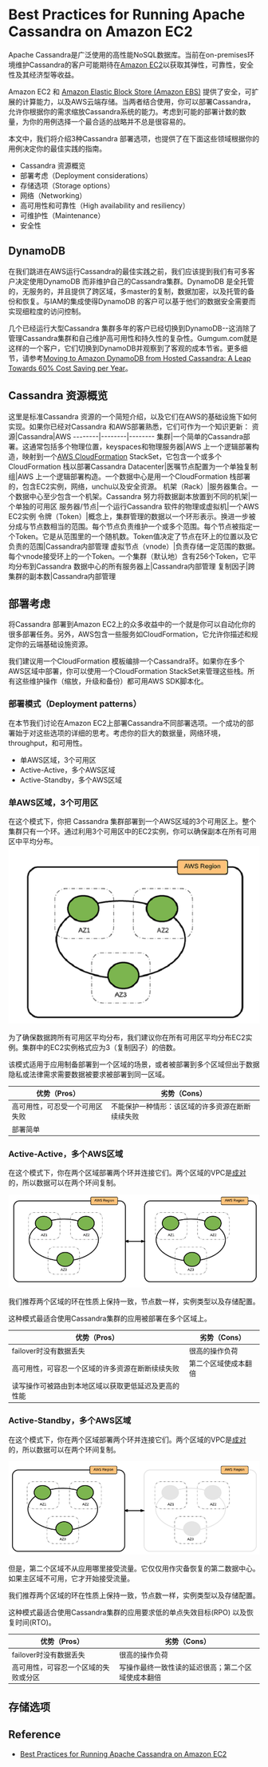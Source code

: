 # Best Practices for Running Apache Cassandra on Amazon EC2
Apache Cassandra是广泛使用的高性能NoSQL数据库。当前在on-premises环境维护Cassandra的客户可能期待在[Amazon EC2](https://aws.amazon.com/ec2/运行Cassandra)以获取其弹性，可靠性，安全性及其经济型等收益。

Amazon EC2 和 [Amazon Elastic Block Store (Amazon EBS)](https://aws.amazon.com/ebs/) 提供了安全，可扩展的计算能力，以及AWS云端存储。当两者结合使用，你可以部署Cassandra，允许你根据你的需求缩放Cassandra系统的能力。考虑到可能的部署计数的数量，为你的用例选择一个最合适的战略并不总是很容易的。

本文中，我们将介绍3种Cassandra 部署选项，也提供了在下面这些领域根据你的用例决定你的最佳实践的指南。
- Cassandra 资源概览
- 部署考虑（Deployment considerations）
- 存储选项（Storage options）
- 网络（Networking）
- 高可用性和可靠性（High availability and resiliency）
- 可维护性（Maintenance）
- 安全性
## DynamoDB
在我们跳进在AWS运行Cassandra的最佳实践之前，我们应该提到我们有可多客户决定使用DynamoDB 而非维护自己的Cassandra集群。DynamoDB 是全托管的，无服务的，并且提供了跨区域，多master的复制，数据加密，以及托管的备份和恢复。与IAM的集成使得DynamoDB 的客户可以基于他们的数据安全需要而实现细粒度的访问控制。

几个已经运行大型Cassandra 集群多年的客户已经切换到DynamoDB--这消除了管理Cassandra集群和自己维护高可用性和持久性的复杂性。Gumgum.com就是这样的一个客户，它们切换到DynamoDB并观察到了客观的成本节省。更多细节，请参考[Moving to Amazon DynamoDB from Hosted Cassandra: A Leap Towards 60% Cost Saving per Year](http://techblog.gumgum.com/articles/moving-to-amazon-dynamodb-from-hosted-cassandra)。
## Cassandra 资源概览
这里是标准Cassandra 资源的一个简短介绍，以及它们在AWS的基础设施下如何实现。如果你已经对Cassandra 和AWS部署熟悉，它们可作为一个知识更新：
资源|Cassandra|AWS
--------|--------|--------
集群|一个简单的Cassandra部署。这通常包括多个物理位置，keyspaces和物理服务器|AWS 上一个逻辑部署构造，映射到一个[AWS CloudFormation](https://aws.amazon.com/cloudformation) StackSet，它包含一个或多个CloudFormation 栈以部署Cassandra
Datacenter|医嘱节点配置为一个单独复制组|AWS 上一个逻辑部署构造。一个数据中心是用一个CloudFormation 栈部署的，包含EC2实例，网络，unchu以及安全资源。
机架（Rack）|服务器集合。一个数据中心至少包含一个机架。Cassandra 努力将数据副本放置到不同的机架|一个单独的可用区
服务器/节点|一个运行Cassandra 软件的物理或虚拟机|一个AWS EC2实例
令牌（Token）|概念上，集群管理的数据以一个环形表示。换进一步被分成与节点数相当的范围。每个节点负责维护一个或多个范围。每个节点被指定一个Token。它是从范围里的一个随机数。Token值决定了节点在环上的位置以及它负责的范围|Cassandra内部管理
虚拟节点（vnode）|负责存储一定范围的数据。每个vnode接受环上的一个Token。一个集群（默认地）含有256个Token，它平均分布到Cassandra 数据中心的所有服务器上|Cassandra内部管理
复制因子|跨集群的副本数|Cassandra内部管理
## 部署考虑
将Cassandra 部署到Amazon EC2上的众多收益中的一个就是你可以自动化你的很多部署任务。另外，AWS包含一些服务如CloudFormation，它允许你描述和规定你的云端基础设施资源。

我们建议用一个CloudFormation 模板编排一个Cassandra环。如果你在多个AWS区域中部署，你可以使用一个CloudFormation StackSet来管理这些栈。所有这些维护操作（缩放，升级和备份）都可用AWS SDK脚本化。
### 部署模式（Deployment patterns）
在本节我们讨论在Amazon EC2上部署Cassandra不同部署选项。一个成功的部署始于对这些选项的详细的思考。考虑你的巨大的数据量，网络环境，throughput，和可用性。
- 单AWS区域，3个可用区
- Active-Active，多个AWS区域
- Active-Standby，多个AWS区域
### 单AWS区域，3个可用区
在这个模式下，你把 Cassandra 集群部署到一个AWS区域的3个可用区上。整个集群只有一个环。通过利用3个可用区中的EC2实例，你可以确保副本在所有可用区中平均分布。
![Cassandra Deployment 1](images/Cassandra1-1.png) 

为了确保数据跨所有可用区平均分布，我们建议你在所有可用区平均分布EC2实例。集群中的EC2实例格式应为3（复制因子）的倍数。

该模式适用于应用制备部署到一个区域的场景，或者被部署到多个区域但出于数据隐私或法律需求需要数据被要求被部署到同一区域。

优势（Pros）|劣势（Cons）
--------|--------
高可用性，可忍受一个可用区失败|不能保护一种情形：该区域的许多资源在断断续续失败
部署简单|
### Active-Active，多个AWS区域
在这个模式下，你在两个区域部署两个环并连接它们。两个区域的VPC是[成对](http://docs.aws.amazon.com/AmazonVPC/latest/PeeringGuide/Welcome.html)的，所以数据可以在两个环间复制。

![Cassandra Deployment 2](images/Cassandra2.png) 

我们推荐两个区域的环在性质上保持一致，节点数一样，实例类型以及存储配置。

这种模式最适合使用Cassandra集群的应用被部署在多个区域上。

优势（Pros）|劣势（Cons）
--------|--------
failover时没有数据丢失|很高的操作负荷
高可用性，可容忍一个区域的许多资源在断断续续失败|第二个区域使成本翻倍
读写操作可被路由到本地区域以获取更低延迟及更高的性能|
### Active-Standby，多个AWS区域
在这个模式下，你在两个区域部署两个环并连接它们。两个区域的VPC是[成对](http://docs.aws.amazon.com/AmazonVPC/latest/PeeringGuide/Welcome.html)的，所以数据可以在两个环间复制。

![Cassandra Deployment 3](images/Cassandra3.png) 

但是，第二个区域不从应用哪里接受流量。它仅仅用作灾备恢复的第二数据中心。如果主区域不可用，它才开始接受流量。

我们推荐两个区域的环在性质上保持一致，节点数一样，实例类型以及存储配置。

这种模式最适合使用Cassandra集群的应用要求低的单点失效目标(RPO) 以及恢复时间(RTO)。

优势（Pros）|劣势（Cons）
--------|--------
failover时没有数据丢失|很高的操作负荷
高可用性，可容忍一个区域的失败或分区|写操作最终一致性读的延迟很高；第二个区域使成本翻倍
## 存储选项

## Reference
- [Best Practices for Running Apache Cassandra on Amazon EC2](https://aws.amazon.com/cn/blogs/big-data/best-practices-for-running-apache-cassandra-on-amazon-ec2/)